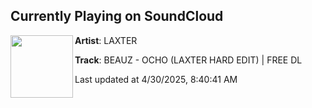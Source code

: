## Currently Playing on SoundCloud

[<img align="left" width="100" src="https://i1.sndcdn.com/artworks-7cphWnok9YcyIy52-8pHWyw-t500x500.png">](https://soundcloud.com/laxter-music/beauz-ocho-laxter-hard-edit-free-dl)

**Artist**: LAXTER 

**Track**: BEAUZ - OCHO (LAXTER HARD EDIT) | FREE DL

Last updated at 4/30/2025, 8:40:41 AM
